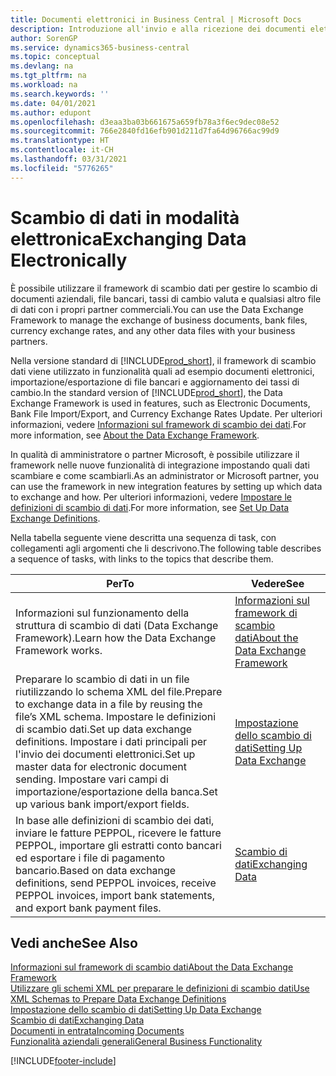 ```yaml
---
title: Documenti elettronici in Business Central | Microsoft Docs
description: Introduzione all'invio e alla ricezione dei documenti elettronici in Business Central.
author: SorenGP
ms.service: dynamics365-business-central
ms.topic: conceptual
ms.devlang: na
ms.tgt_pltfrm: na
ms.workload: na
ms.search.keywords: ''
ms.date: 04/01/2021
ms.author: edupont
ms.openlocfilehash: d3eaa3ba03b661675a659fb78a3f6ec9dec08e52
ms.sourcegitcommit: 766e2840fd16efb901d211d7fa64d96766ac99d9
ms.translationtype: HT
ms.contentlocale: it-CH
ms.lasthandoff: 03/31/2021
ms.locfileid: "5776265"
---
```

# <a name="exchanging-data-electronically"></a><span data-ttu-id="50e70-103">Scambio di dati in modalità elettronica</span><span class="sxs-lookup"><span data-stu-id="50e70-103">Exchanging Data Electronically</span></span>
<span data-ttu-id="50e70-104">È possibile utilizzare il framework di scambio dati per gestire lo scambio di documenti aziendali, file bancari, tassi di cambio valuta e qualsiasi altro file di dati con i propri partner commerciali.</span><span class="sxs-lookup"><span data-stu-id="50e70-104">You can use the Data Exchange Framework to manage the exchange of business documents, bank files, currency exchange rates, and any other data files with your business partners.</span></span>

<span data-ttu-id="50e70-105">Nella versione standard di [!INCLUDE[prod_short](includes/prod_short.md)], il framework di scambio dati viene utilizzato in funzionalità quali ad esempio documenti elettronici, importazione/esportazione di file bancari e aggiornamento dei tassi di cambio.</span><span class="sxs-lookup"><span data-stu-id="50e70-105">In the standard version of [!INCLUDE[prod_short](includes/prod_short.md)], the Data Exchange Framework is used in features, such as Electronic Documents, Bank File Import/Export, and Currency Exchange Rates Update.</span></span> <span data-ttu-id="50e70-106">Per ulteriori informazioni, vedere [Informazioni sul framework di scambio dei dati](across-about-the-data-exchange-framework.md).</span><span class="sxs-lookup"><span data-stu-id="50e70-106">For more information, see [About the Data Exchange Framework](across-about-the-data-exchange-framework.md).</span></span>

<span data-ttu-id="50e70-107">In qualità di amministratore o partner Microsoft, è possibile utilizzare il framework nelle nuove funzionalità di integrazione impostando quali dati scambiare e come scambiarli.</span><span class="sxs-lookup"><span data-stu-id="50e70-107">As an administrator or Microsoft partner, you can use the framework in new integration features by setting up which data to exchange and how.</span></span> <span data-ttu-id="50e70-108">Per ulteriori informazioni, vedere [Impostare le definizioni di scambio di dati](across-how-to-set-up-data-exchange-definitions.md).</span><span class="sxs-lookup"><span data-stu-id="50e70-108">For more information, see [Set Up Data Exchange Definitions](across-how-to-set-up-data-exchange-definitions.md).</span></span>

<span data-ttu-id="50e70-109">Nella tabella seguente viene descritta una sequenza di task, con collegamenti agli argomenti che li descrivono.</span><span class="sxs-lookup"><span data-stu-id="50e70-109">The following table describes a sequence of tasks, with links to the topics that describe them.</span></span>  

|<span data-ttu-id="50e70-110">Per</span><span class="sxs-lookup"><span data-stu-id="50e70-110">To</span></span>|<span data-ttu-id="50e70-111">Vedere</span><span class="sxs-lookup"><span data-stu-id="50e70-111">See</span></span>|  
|--------|---------|  
|<span data-ttu-id="50e70-112">Informazioni sul funzionamento della struttura di scambio di dati (Data Exchange Framework).</span><span class="sxs-lookup"><span data-stu-id="50e70-112">Learn how the Data Exchange Framework works.</span></span>|[<span data-ttu-id="50e70-113">Informazioni sul framework di scambio dati</span><span class="sxs-lookup"><span data-stu-id="50e70-113">About the Data Exchange Framework</span></span>](across-about-the-data-exchange-framework.md)|  
|<span data-ttu-id="50e70-114">Preparare lo scambio di dati in un file riutilizzando lo schema XML del file.</span><span class="sxs-lookup"><span data-stu-id="50e70-114">Prepare to exchange data in a file by reusing the file’s XML schema.</span></span> <span data-ttu-id="50e70-115">Impostare le definizioni di scambio dati.</span><span class="sxs-lookup"><span data-stu-id="50e70-115">Set up data exchange definitions.</span></span> <span data-ttu-id="50e70-116">Impostare i dati principali per l'invio dei documenti elettronici.</span><span class="sxs-lookup"><span data-stu-id="50e70-116">Set up master data for electronic document sending.</span></span> <span data-ttu-id="50e70-117">Impostare vari campi di importazione/esportazione della banca.</span><span class="sxs-lookup"><span data-stu-id="50e70-117">Set up various bank import/export fields.</span></span>|[<span data-ttu-id="50e70-118">Impostazione dello scambio di dati</span><span class="sxs-lookup"><span data-stu-id="50e70-118">Setting Up Data Exchange</span></span>](across-set-up-data-exchange.md)|  
|<span data-ttu-id="50e70-119">In base alle definizioni di scambio dei dati, inviare le fatture PEPPOL, ricevere le fatture PEPPOL, importare gli estratti conto bancari ed esportare i file di pagamento bancario.</span><span class="sxs-lookup"><span data-stu-id="50e70-119">Based on data exchange definitions, send PEPPOL invoices, receive PEPPOL invoices, import bank statements, and export bank payment files.</span></span>|[<span data-ttu-id="50e70-120">Scambio di dati</span><span class="sxs-lookup"><span data-stu-id="50e70-120">Exchanging Data</span></span>](across-exchange-data.md)|  

## <a name="see-also"></a><span data-ttu-id="50e70-121">Vedi anche</span><span class="sxs-lookup"><span data-stu-id="50e70-121">See Also</span></span>  
[<span data-ttu-id="50e70-122">Informazioni sul framework di scambio dati</span><span class="sxs-lookup"><span data-stu-id="50e70-122">About the Data Exchange Framework</span></span>](across-about-the-data-exchange-framework.md)  
[<span data-ttu-id="50e70-123">Utilizzare gli schemi XML per preparare le definizioni di scambio dati</span><span class="sxs-lookup"><span data-stu-id="50e70-123">Use XML Schemas to Prepare Data Exchange Definitions</span></span>](across-how-to-use-xml-schemas-to-prepare-data-exchange-definitions.md)  
[<span data-ttu-id="50e70-124">Impostazione dello scambio di dati</span><span class="sxs-lookup"><span data-stu-id="50e70-124">Setting Up Data Exchange</span></span>](across-set-up-data-exchange.md)  
[<span data-ttu-id="50e70-125">Scambio di dati</span><span class="sxs-lookup"><span data-stu-id="50e70-125">Exchanging Data</span></span>](across-exchange-data.md)  
[<span data-ttu-id="50e70-126">Documenti in entrata</span><span class="sxs-lookup"><span data-stu-id="50e70-126">Incoming Documents</span></span>](across-income-documents.md)  
[<span data-ttu-id="50e70-127">Funzionalità aziendali generali</span><span class="sxs-lookup"><span data-stu-id="50e70-127">General Business Functionality</span></span>](ui-across-business-areas.md)


[!INCLUDE[footer-include](includes/footer-banner.md)]